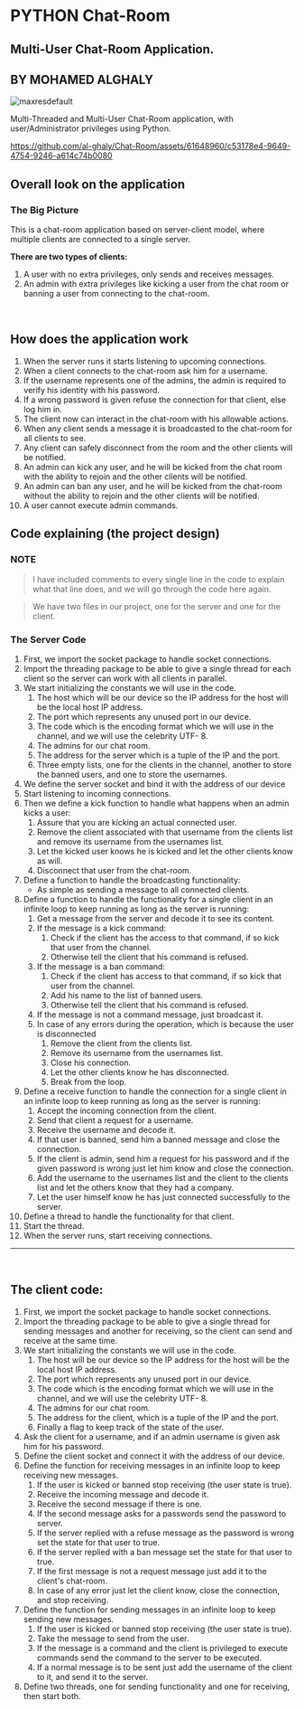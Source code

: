 # PYTHON Chat-Room
## Multi-User Chat-Room Application.
## BY **MOHAMED ALGHALY**
![maxresdefault](https://github.com/al-ghaly/Chat-Room/assets/61648960/3be6c0b8-c5b9-472d-980b-15b125e211fd)



Multi-Threaded and Multi-User Chat-Room application, with user/Administrator privileges using Python.


https://github.com/al-ghaly/Chat-Room/assets/61648960/c53178e4-9649-4754-9246-a614c74b0080


## Overall look on the application

### The Big Picture

This is a chat-room application based on server-client model, where multiple clients are connected to a single server.

**There are two types of clients:**

1. A user with no extra privileges, only sends and receives messages.
2. An admin with extra privileges like kicking a user from the chat room or banning a user from connecting to the chat-room.
<br>

## How does the application work
1. When the server runs it starts listening to upcoming connections.
3. When a client connects to the chat-room ask him for a username.
3. If the username represents one of the admins, the admin is required to verify his identity with his password.
4. If a wrong password is given refuse the connection for that client, else log him in.
5. The client now can interact in the chat-room with his allowable actions.
6. When any client sends a message it is broadcasted to the chat-room for all clients to see.
7. Any client can safely disconnect from the room and the other clients will be notified.
8. An admin can kick any user, and he will be kicked from the chat room with the ability to rejoin and the other clients will be notified.
9. An admin can ban any user, and he will be kicked from the chat-room without the ability to rejoin and the other clients will be notified.
10. A user cannot execute admin commands.

## Code explaining (the project design)
### NOTE
> I have included comments to every single line in the code to explain what that line does, and we will go through the code here again.

> We have two files in our project, one for the server and one for the client.

### The Server Code
1. First, we import the socket package to handle socket connections.
2. Import the threading package to be able to give a single thread for each client so the server can work with all clients in parallel.
3. We start initializing the constants we will use in the code.
    1. The host which will be our device so the IP address for the host will be the local host IP address.
    2. The port which represents any unused port in our device.
    3. The code which is the encoding format which we will use in the channel, and we will use the celebrity UTF- 8.
    4. The admins for our chat room.
    5. The address for the server which is a tuple of the IP and the port.
    6. Three empty lists, one for the clients in the channel, another to store the banned users, and one to store the usernames.
4. We define the server socket and bind it with the address of our device
5. Start listening to incoming connections.
6. Then we define a kick function to handle what happens when an admin kicks a user:
   1. Assure that you are kicking an actual connected user.
   2. Remove the client associated with that username from the clients list and remove its username from the usernames list.
   3. Let the kicked user knows he is kicked and let the other clients know as will.
   4. Disconnect that user from the chat-room.
7. Define a function to handle the broadcasting functionality:
    * As simple as sending a message to all connected clients.
8. Define a function to handle the functionality for a single client in an infinite loop to keep running as long as the server is running:
    1. Get a message from the server and decode it to see its content.
    2. If the message is a kick command:
        1. Check if the client has the access to that command, if so kick that user from the channel.
        2. Otherwise tell the client that his command is refused.
    3. If the message is a ban command:
        1. Check if the client has access to that command, if so kick that user from the channel.
        2. Add his name to the list of banned users.
        3. Otherwise tell the client that his command is refused.
    4. If the message is not a command message, just broadcast it.
    5. In case of any errors during the operation, which is because the user is disconnected 
       1. Remove the client from the clients list.
       2. Remove its username from the usernames list.
       3. Close his connection.
       4. Let the other clients know he has disconnected.
       5. Break from the loop.
9. Define a receive function to handle the connection for a single client in an infinite loop to keep running as long as the server is running:
    1. Accept the incoming connection from the client.
    2. Send that client a request for a username.
    3. Receive the username and decode it.
    4. If that user is banned, send him a banned message and close the connection.
    5. If the client is admin, send him a request for his password and if the given password is wrong just let him know and close the connection.
    6. Add the username to the usernames list and the client to the clients list and let the others know that they had a company.
    7. Let the user himself know he has just connected successfully to the server.
10. Define a thread to handle the functionality for that client.
11. Start the thread.
12. When the server runs, start receiving connections.
---
<br>

## The client code:
1. First, we import the socket package to handle socket connections.
2. Import the threading package to be able to give a single thread for sending messages and another for receiving, so the client can send and receive at the same time.
3. We start initializing the constants we will use in the code.
   1.  The host will be our device so the IP address for the host will be the local host IP address.
   2.  The port which represents any unused port in our device.
   3.  The code which is the encoding format which we will use in the channel, and we will use the celebrity UTF- 8.
   4.  The admins for our chat room.
   5.  The address for the client, which is a tuple of the IP and the port.
   6.   Finally a flag to keep track of the state of the user.
4. Ask the client for a username, and if an admin username is given ask him for his password.
5. Define the client socket and connect it with the address of our device.
6. Define the function for receiving messages in an infinite loop to keep receiving new messages.
    1. If the user is kicked or banned stop receiving (the user state is true).
    2. Receive the incoming message and decode it.
    3. Receive the second message if there is one.
    4. If the second message asks for a passwords send the password to server.
    5. If the server replied with a refuse message as the password is wrong set the state for that user to true.
    6. If the server replied with a ban message set the state for that user to true.
    7. If the first message is not a request message just add it to the client's chat-room.
    8. In case of any error just let the client know, close the connection, and stop receiving.
7. Define the function for sending messages in an infinite loop to keep sending new messages.
    1. If the user is kicked or banned stop receiving (the user state is true).
    2. Take the message to send from the user.
    3. If the message is a command and the client is privileged to execute commands send the command to the server to be executed.
    4. If a normal message is to be sent just add the username of the client to it, and send it to the server.
8. Define two threads, one for sending functionality and one for receiving, then start both.
